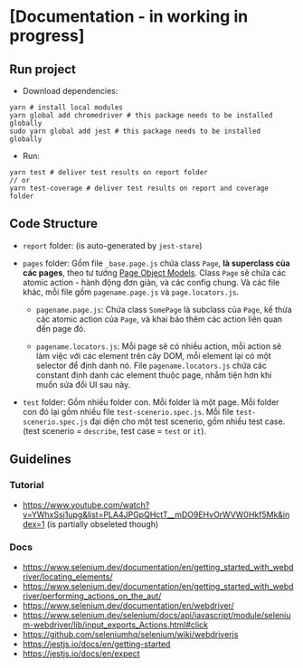 # [Documentation - in working in progress]

## Run project

- Download dependencies:

```
yarn # install local modules
yarn global add chromedriver # this package needs to be installed globally
sudo yarn global add jest # this package needs to be installed globally
```

- Run:

```
yarn test # deliver test results on report folder
// or
yarn test-coverage # deliver test results on report and coverage folder
```

## Code Structure

- `report` folder: (is auto-generated by `jest-stare`)

- `pages` folder: Gồm file `_base.page.js` chứa class `Page`, **là superclass của các pages**, theo tư tưởng [Page Object Models]. Class `Page` sẽ chứa các atomic action - hành động đơn giản, và các config chung. Và các file khác, mỗi file gồm `pagename.page.js` và `page.locators.js`.

  - `pagename.page.js`: Chứa class `SomePage` là subclass của `Page`, kế thừa các atomic action của `Page`, và khai báo thêm các action liên quan đến page đó.

  - `pagename.locators.js`: Mỗi page sẽ có nhiều action, mỗi action sẽ làm việc với các element trên cây DOM, mỗi element lại có một selector để định danh nó. File `pagename.locators.js` chứa các constant định danh các element thuộc page, nhằm tiện hơn khi muốn sửa đổi UI sau này.

- `test` folder: Gồm nhiều folder con. Mỗi folder là một page. Mỗi folder con đó lại gồm nhiều file `test-scenerio.spec.js`. Mỗi file `test-scenerio.spec.js` đại diện cho một test scenerio, gồm nhiều test case. (test scenerio = `describe`, test case = `test` or `it`).

## Guidelines

### Tutorial

- https://www.youtube.com/watch?v=YWhxSsj1upg&list=PLA4JPGpQHctT__mDO9EHvOrWVW0Hkf5Mk&index=1 (is partially obseleted though)

### Docs

- https://www.selenium.dev/documentation/en/getting_started_with_webdriver/locating_elements/
- https://www.selenium.dev/documentation/en/getting_started_with_webdriver/performing_actions_on_the_aut/
- https://www.selenium.dev/documentation/en/webdriver/
- https://www.selenium.dev/selenium/docs/api/javascript/module/selenium-webdriver/lib/input_exports_Actions.html#click
- https://github.com/seleniumhq/selenium/wiki/webdriverjs
- https://jestjs.io/docs/en/getting-started
- https://jestjs.io/docs/en/expect

[page object models]: (https://www.selenium.dev/documentation/en/guidelines_and_recommendations/page_object_models/):
